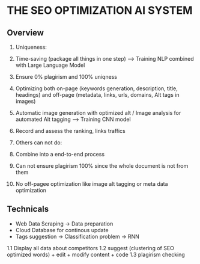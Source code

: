 # THE SEO OPTIMIZATION AI SYSTEM

## Overview
1. Uniqueness: 
1. Time-saving (package all things in one step)  --> Training NLP combined with Large Language Model
2. Ensure 0% plagirism and 100% uniqness
3. Optimizing both on-page (keywords generation, description, title, headings) and off-page (metadata, links, urls, domains, Alt tags in images)
4. Automatic image generation with optimized alt / Image analysis for automated Alt tagging --> Training CNN model
5. Record and assess the ranking, links traffics 

2. Others can not do:
1. Combine into a end-to-end process
2. Can not ensure plagirism 100% since the whole document is not from them 
3. No off-pagee optimization like image alt tagging or meta data optimization 


## Technicals
- Web Data Scraping $\rightarrow$ Data preparation
- Cloud Database for continous update
- Tags suggestion $\rightarrow$ Classification problem $\rightarrow$ RNN

1.1 Display all data about competitors
1.2 suggest (clustering of SEO optimized words) + edit + modify content + code
1.3 plagirism checking

